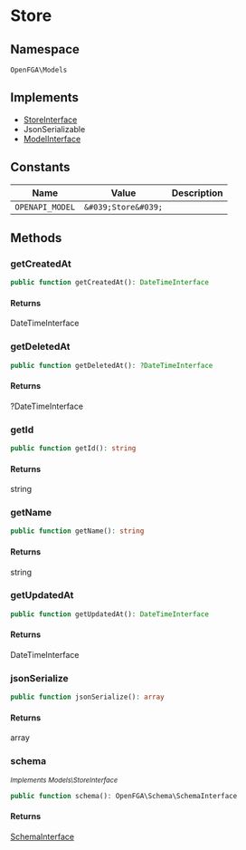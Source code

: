 # Store


## Namespace
`OpenFGA\Models`

## Implements
* [StoreInterface](Models/StoreInterface.md)
* JsonSerializable
* [ModelInterface](Models/ModelInterface.md)

## Constants
| Name | Value | Description |
|------|-------|-------------|
| `OPENAPI_MODEL` | `&#039;Store&#039;` |  |


## Methods
### getCreatedAt


```php
public function getCreatedAt(): DateTimeInterface
```



#### Returns
DateTimeInterface

### getDeletedAt


```php
public function getDeletedAt(): ?DateTimeInterface
```



#### Returns
?DateTimeInterface

### getId


```php
public function getId(): string
```



#### Returns
string

### getName


```php
public function getName(): string
```



#### Returns
string

### getUpdatedAt


```php
public function getUpdatedAt(): DateTimeInterface
```



#### Returns
DateTimeInterface

### jsonSerialize


```php
public function jsonSerialize(): array
```



#### Returns
array

### schema

*<small>Implements Models\StoreInterface</small>*  

```php
public function schema(): OpenFGA\Schema\SchemaInterface
```



#### Returns
[SchemaInterface](Schema/SchemaInterface.md)

